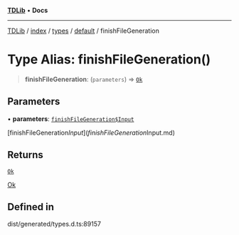 [**TDLib**](../../../../../../README.md) • **Docs**

***

[TDLib](../../../../../../modules.md) / [index](../../../../../README.md) / [types](../../../README.md) / [default](../README.md) / finishFileGeneration

# Type Alias: finishFileGeneration()

> **finishFileGeneration**: (`parameters`) => [`Ok`](Ok.md)

## Parameters

• **parameters**: [`finishFileGeneration$Input`](finishFileGeneration$Input.md)

[finishFileGeneration$Input](finishFileGeneration$Input.md)

## Returns

[`Ok`](Ok.md)

[Ok](Ok.md)

## Defined in

dist/generated/types.d.ts:89157
